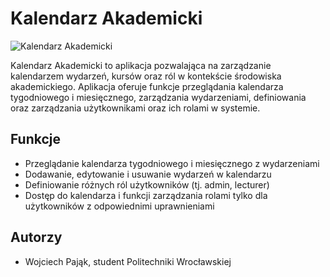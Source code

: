 # Kalendarz Akademicki

![Kalendarz Akademicki]([https://rekrutacja.pwr.edu.pl/wp-content/uploads/2023/02/W-4-300x300.png])

Kalendarz Akademicki to aplikacja pozwalająca na zarządzanie kalendarzem wydarzeń, kursów oraz ról w kontekście środowiska akademickiego. Aplikacja oferuje funkcje przeglądania kalendarza tygodniowego i miesięcznego, zarządzania wydarzeniami, definiowania oraz zarządzania użytkownikami oraz ich rolami w systemie.

## Funkcje

- Przeglądanie kalendarza tygodniowego i miesięcznego z wydarzeniami
- Dodawanie, edytowanie i usuwanie wydarzeń w kalendarzu
- Definiowanie różnych ról użytkowników (tj. admin, lecturer)
- Dostęp do kalendarza i funkcji zarządzania rolami tylko dla użytkowników z odpowiednimi uprawnieniami

## Autorzy

- Wojciech Pająk, student Politechniki Wrocławskiej
